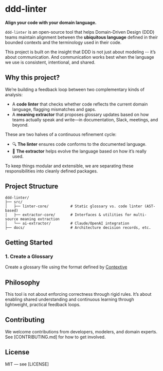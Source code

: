# ddd-linter

**Align your code with your domain language.**

`ddd-linter` is an open-source tool that helps Domain-Driven Design (DDD) teams maintain alignment between the **ubiquitous language** defined in their bounded contexts and the terminology used in their code.

This project is built on the insight that DDD is not just about modeling -- it’s about communication. And communication works best when the language we use is consistent, intentional, and shared.


## Why this project?

We’re building a feedback loop between two complementary kinds of analysis:

- A **code linter** that checks whether code reflects the current domain language, flagging mismatches and gaps.
- A **meaning extractor** that proposes glossary updates based on how teams actually speak and write—in documentation, Slack, meetings, and beyond.

These are two halves of a continuous refinement cycle:

- 🔍 **The linter** ensures code conforms to the documented language.
- 🧠 **The extractor** helps evolve the language based on how it’s really used.

To keep things modular and extensible, we are separating these responsibilities into cleanly defined packages.

## Project Structure

```
ddd-linter/
├── src/
│   ├── linter-core/          # Static glossary vs. code linter (AST-based)
│   ├── extractor-core/       # Interfaces & utilities for multi-source meaning extraction
│   └── ai-extractor/         # Claude/OpenAI integration
├── docs/                     # Architecture decision records, etc.
```


## Getting Started

### 1. Create a Glossary

Create a glossary file using the format defined by [Contextive](https://docs.contextive.tech/community/guides/defining-terminology/)

## Philosophy

This tool is not about enforcing correctness through rigid rules. It’s about enabling shared understanding and continuous learning through lightweight, practical feedback loops.

## Contributing

We welcome contributions from developers, modelers, and domain experts. See [CONTRIBUTING.md] for how to get involved.

## License

MIT — see [LICENSE]
